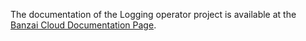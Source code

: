 The documentation of the Logging operator project is available at the [Banzai Cloud Documentation Page](https://banzaicloud.com/docs/one-eye/logging-operator/crds/).

